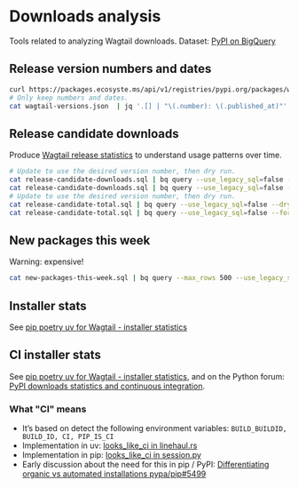 # Downloads analysis

Tools related to analyzing Wagtail downloads. Dataset: [PyPI on BigQuery](https://cloud.google.com/blog/topics/developers-practitioners/analyzing-python-package-downloads-bigquery)

## Release version numbers and dates

```bash
curl https://packages.ecosyste.ms/api/v1/registries/pypi.org/packages/wagtail/versions\?per_page\=500 > wagtail-versions.json
# Only keep numbers and dates.
cat wagtail-versions.json  | jq '.[] | "\(.number): \(.published_at)"' > wagtail-versions.txt
```

## Release candidate downloads

Produce [Wagtail release statistics](https://docs.google.com/spreadsheets/d/1eZ3OvpoHza1lSRzznZLh2qdbDE-RuhTmImndqg0Ugwk/edit) to understand usage patterns over time.

```bash
# Update to use the desired version number, then dry run.
cat release-candidate-downloads.sql | bq query --use_legacy_sql=false --dry_run 2>&1 | grep -o '[0-9]\+' | awk '{printf "%.2f GB\n", $1/1024/1024/1024}'
cat release-candidate-downloads.sql | bq query --use_legacy_sql=false --format=csv > release-candidate-downloads.csv
# Update to use the desired version number, then dry run.
cat release-candidate-total.sql | bq query --use_legacy_sql=false --dry_run 2>&1 | grep -o '[0-9]\+' | awk '{printf "%.2f GB\n", $1/1024/1024/1024}'
cat release-candidate-total.sql | bq query --use_legacy_sql=false --format=csv > release-candidate-total.csv
```

## New packages this week

Warning: expensive!

```bash
cat new-packages-this-week.sql | bq query --max_rows 500 --use_legacy_sql=false --dry_run 2>&1 | grep -o '[0-9]\+' | awk '{printf "%.2f GB\n", $1/1024/1024/1024}'
```

## Installer stats

See [pip poetry uv for Wagtail - installer statistics](https://docs.google.com/spreadsheets/d/14fval60fdh9YJftg3ysPpCcpX44kvTsr0MBbuAFPKQ4/edit?usp=sharing)

## CI installer stats

See [pip poetry uv for Wagtail - installer statistics](https://docs.google.com/spreadsheets/d/14fval60fdh9YJftg3ysPpCcpX44kvTsr0MBbuAFPKQ4/edit?usp=sharing), and on the Python forum: [PyPI downloads statistics and continuous integration](https://discuss.python.org/t/pypi-downloads-statistics-and-continuous-integration/91810).

### What "CI" means

- It’s based on detect the following environment variables: `BUILD_BUILDID, BUILD_ID, CI, PIP_IS_CI`
- Implementation in uv: [looks_like_ci in linehaul.rs](https://github.com/astral-sh/uv/blob/0.7.3/crates/uv-client/src/linehaul.rs#L66-L69)
- Implementation in pip: [looks_like_ci in session.py](https://github.com/pypa/pip/blob/25.1.1/src/pip/_internal/network/session.py#L81-L107)
- Early discussion about the need for this in pip / PyPI: [Differentiating organic vs automated installations pypa/pip#5499](https://github.com/pypa/pip/issues/5499)
